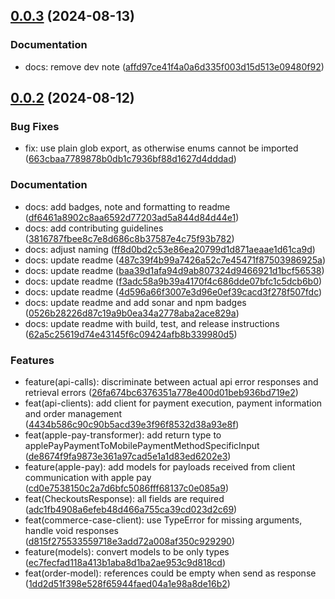 ## [0.0.3](https://github.com/PAYONE-GmbH/PCP-server-nodeJS-SDK/compare/v0.0.2...v0.0.3) (2024-08-13)

### Documentation

* docs: remove dev note ([affd97ce41f4a0a6d335f003d15d513e09480f92](https://github.com/PAYONE-GmbH/PCP-server-nodeJS-SDK/commit/affd97ce41f4a0a6d335f003d15d513e09480f92))

## [0.0.2](https://github.com/PAYONE-GmbH/PCP-server-nodeJS-SDK/compare/e9a92f3001fe33df9bdad537b68f999b9e93e805...v0.0.2) (2024-08-12)

### Bug Fixes

* fix: use plain glob export, as otherwise enums cannot be imported ([663cbaa7789878b0db1c7936bf88d1627d4dddad](https://github.com/PAYONE-GmbH/PCP-server-nodeJS-SDK/commit/663cbaa7789878b0db1c7936bf88d1627d4dddad))

### Documentation

* docs: add badges, note and formatting to readme ([df6461a8902c8aa6592d77203ad5a844d84d44e1](https://github.com/PAYONE-GmbH/PCP-server-nodeJS-SDK/commit/df6461a8902c8aa6592d77203ad5a844d84d44e1))
* docs: add contributing guidelines ([3816787fbee8c7e8d686c8b37587e4c75f93b782](https://github.com/PAYONE-GmbH/PCP-server-nodeJS-SDK/commit/3816787fbee8c7e8d686c8b37587e4c75f93b782))
* docs: adjust naming ([ff8d0bd2c53e86ea20799d1d871aeaae1d61ca9d](https://github.com/PAYONE-GmbH/PCP-server-nodeJS-SDK/commit/ff8d0bd2c53e86ea20799d1d871aeaae1d61ca9d))
* docs: update readme ([487c39f4b99a7426a52c7e45471f87503986925a](https://github.com/PAYONE-GmbH/PCP-server-nodeJS-SDK/commit/487c39f4b99a7426a52c7e45471f87503986925a))
* docs: update readme ([baa39d1afa94d9ab807324d9466921d1bcf56538](https://github.com/PAYONE-GmbH/PCP-server-nodeJS-SDK/commit/baa39d1afa94d9ab807324d9466921d1bcf56538))
* docs: update readme ([f3adc58a9b39a4170f4c686dde07bfc1c5dcb6b0](https://github.com/PAYONE-GmbH/PCP-server-nodeJS-SDK/commit/f3adc58a9b39a4170f4c686dde07bfc1c5dcb6b0))
* docs: update readme ([4d596a66f3007e3d96e0ef39cacd3f278f507fdc](https://github.com/PAYONE-GmbH/PCP-server-nodeJS-SDK/commit/4d596a66f3007e3d96e0ef39cacd3f278f507fdc))
* docs: update readme and add sonar and npm badges ([0526b28226d87c19a9b0ea34a2778aba2ace829a](https://github.com/PAYONE-GmbH/PCP-server-nodeJS-SDK/commit/0526b28226d87c19a9b0ea34a2778aba2ace829a))
* docs: update readme with build, test, and release instructions ([62a5c25619d74e43145f6c09424afb8b339980d5](https://github.com/PAYONE-GmbH/PCP-server-nodeJS-SDK/commit/62a5c25619d74e43145f6c09424afb8b339980d5))

### Features

* feature(api-calls): discriminate between actual api error responses and retrieval errors ([26fa674bc6376351a778e400d01beb936bd719e2](https://github.com/PAYONE-GmbH/PCP-server-nodeJS-SDK/commit/26fa674bc6376351a778e400d01beb936bd719e2))
* feat(api-clients): add client for payment execution, payment information and order management ([4434b586c90c90b5acd39e3f96f8532d38a93e8f](https://github.com/PAYONE-GmbH/PCP-server-nodeJS-SDK/commit/4434b586c90c90b5acd39e3f96f8532d38a93e8f))
* feat(apple-pay-transformer): add return type to applePayPaymentToMobilePaymentMethodSpecificInput ([de8674f9fa9873e361a97cad5e1a1d83ed6202e3](https://github.com/PAYONE-GmbH/PCP-server-nodeJS-SDK/commit/de8674f9fa9873e361a97cad5e1a1d83ed6202e3))
* feature(apple-pay): add models for payloads received from client communication with apple pay ([cd0e7538150c2a7d6bfc5086fff68137c0e085a9](https://github.com/PAYONE-GmbH/PCP-server-nodeJS-SDK/commit/cd0e7538150c2a7d6bfc5086fff68137c0e085a9))
* feat(CheckoutsResponse): all fields are required ([adc1fb4908a6efeb48d466a755ca39cd023d2c69](https://github.com/PAYONE-GmbH/PCP-server-nodeJS-SDK/commit/adc1fb4908a6efeb48d466a755ca39cd023d2c69))
* feat(commerce-case-client): use TypeError for missing arguments, handle void responses ([d815f275533559718e3add72a008af350c929290](https://github.com/PAYONE-GmbH/PCP-server-nodeJS-SDK/commit/d815f275533559718e3add72a008af350c929290))
* feature(models): convert models to be only types ([ec7fecfad118a413b1aba8d1ba2ae953c9d818cd](https://github.com/PAYONE-GmbH/PCP-server-nodeJS-SDK/commit/ec7fecfad118a413b1aba8d1ba2ae953c9d818cd))
* feat(order-model): references could be empty when send as response ([1dd2d51f398e528f65944faed04a1e98a8de16b2](https://github.com/PAYONE-GmbH/PCP-server-nodeJS-SDK/commit/1dd2d51f398e528f65944faed04a1e98a8de16b2))

